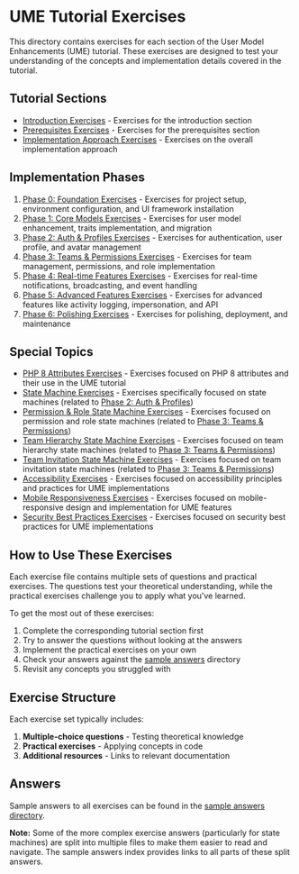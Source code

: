 # UME Tutorial Exercises

<link rel="stylesheet" href="../assets/css/styles.css">

This directory contains exercises for each section of the User Model Enhancements (UME) tutorial. These exercises are designed to test your understanding of the concepts and implementation details covered in the tutorial.

## Tutorial Sections

- [Introduction Exercises](010-introduction-exercises.md) - Exercises for the introduction section
- [Prerequisites Exercises](020-prerequisites-exercises.md) - Exercises for the prerequisites section
- [Implementation Approach Exercises](040-130-implementation-approach-exercises.md) - Exercises on the overall implementation approach

## Implementation Phases

1. [Phase 0: Foundation Exercises](040-010-phase0-foundation-exercises.md) - Exercises for project setup, environment configuration, and UI framework installation
2. [Phase 1: Core Models Exercises](040-030-phase1-core-models-exercises.md) - Exercises for user model enhancement, traits implementation, and migration
3. [Phase 2: Auth & Profiles Exercises](040-040-phase2-auth-profile-exercises.md) - Exercises for authentication, user profile, and avatar management
4. [Phase 3: Teams & Permissions Exercises](040-060-phase3-teams-permissions-exercises.md) - Exercises for team management, permissions, and role implementation
5. [Phase 4: Real-time Features Exercises](040-090-phase4-realtime-exercises.md) - Exercises for real-time notifications, broadcasting, and event handling
6. [Phase 5: Advanced Features Exercises](040-110-phase5-advanced-exercises.md) - Exercises for advanced features like activity logging, impersonation, and API
7. [Phase 6: Polishing Exercises](040-120-phase6-polishing-exercises.md) - Exercises for polishing, deployment, and maintenance

## Special Topics

- [PHP 8 Attributes Exercises](040-020-php8-attributes-exercises.md) - Exercises focused on PHP 8 attributes and their use in the UME tutorial
- [State Machine Exercises](040-050-state-machine-exercises.md) - Exercises specifically focused on state machines (related to [Phase 2: Auth & Profiles](../050-implementation/030-phase2-auth-profile/000-index.md))
- [Permission & Role State Machine Exercises](040-070-permission-role-state-machine-exercises.md) - Exercises focused on permission and role state machines (related to [Phase 3: Teams & Permissions](../050-implementation/040-phase3-teams-permissions/000-index.md))
- [Team Hierarchy State Machine Exercises](040-080-team-hierarchy-state-machine-exercises.md) - Exercises focused on team hierarchy state machines (related to [Phase 3: Teams & Permissions](../050-implementation/040-phase3-teams-permissions/000-index.md))
- [Team Invitation State Machine Exercises](040-100-team-invitation-state-machine-exercises.md) - Exercises focused on team invitation state machines (related to [Phase 3: Teams & Permissions](../050-implementation/040-phase3-teams-permissions/000-index.md))
- [Accessibility Exercises](030-accessibility-exercises.md) - Exercises focused on accessibility principles and practices for UME implementations
- [Mobile Responsiveness Exercises](040-mobile-responsiveness-exercises.md) - Exercises focused on mobile-responsive design and implementation for UME features
- [Security Best Practices Exercises](050-security-best-practices-exercises.md) - Exercises focused on security best practices for UME implementations

## How to Use These Exercises

Each exercise file contains multiple sets of questions and practical exercises. The questions test your theoretical understanding, while the practical exercises challenge you to apply what you've learned.

To get the most out of these exercises:

1. Complete the corresponding tutorial section first
2. Try to answer the questions without looking at the answers
3. Implement the practical exercises on your own
4. Check your answers against the [sample answers](../070-sample-answers/) directory
5. Revisit any concepts you struggled with

## Exercise Structure

Each exercise set typically includes:

1. **Multiple-choice questions** - Testing theoretical knowledge
2. **Practical exercises** - Applying concepts in code
3. **Additional resources** - Links to relevant documentation

## Answers

Sample answers to all exercises can be found in the [sample answers directory](../070-sample-answers/).

**Note:** Some of the more complex exercise answers (particularly for state machines) are split into multiple files to make them easier to read and navigate. The sample answers index provides links to all parts of these split answers.
